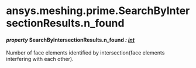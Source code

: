 <a id="ansys-meshing-prime-searchbyintersectionresults-n-found"></a>

# ansys.meshing.prime.SearchByIntersectionResults.n_found

<a id="ansys.meshing.prime.SearchByIntersectionResults.n_found"></a>

#### *property* SearchByIntersectionResults.n_found *: [int](https://docs.python.org/3.11/library/functions.html#int)*

Number of face elements identified by intersection(face elements interfering with each other).

<!-- !! processed by numpydoc !! -->
